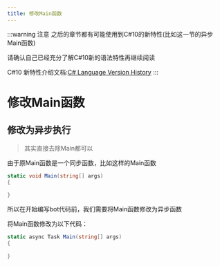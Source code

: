 ```yaml
---
title: 修改Main函数
---
```


:::warning 注意
之后的章节都有可能使用到C#10的新特性(比如这一节的异步Main函数)

请确认自己已经充分了解C#10新的语法特性再继续阅读

C#10 新特性介绍文档:[C# Language Version History](https://github.com/dotnet/csharplang/blob/master/Language-Version-History.md)
:::

# 修改Main函数

## 修改为异步执行

> 其实直接去除Main都可以

由于原Main函数是一个同步函数，比如这样的Main函数

```csharp
static void Main(string[] args)
{
        
}
```

所以在开始编写bot代码前，我们需要将Main函数修改为异步函数

将Main函数修改为以下代码：

```csharp
static async Task Main(string[] args)
{
            
}
```
